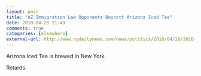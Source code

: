 ```yaml
---
layout: post  
title: "AZ Immigration Law Opponents Boycott Arizona Iced Tea"  
date: 2010-04-28 21:49  
comments: true  
categories: [elsewhere]
external-url: http://www.nydailynews.com/news/politics/2010/04/28/2010-04-28_ariz_law_leads_to_misfired_ire.html#ixzz0mRysp5UK  
---
```


Arizona Iced Tea is brewed in New York.

Retards.

